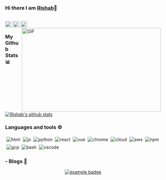 ### Hi there I am [Rishab](https://rishabkumar.com)👋 

<br/>
<a href="https://twitter.com/rishabk7">
  <img align="left" alt="Hemant Joshi| Twitter" width="22px" src="https://cdn.jsdelivr.net/npm/simple-icons@v3/icons/twitter.svg" />
</a>
<a href="https://www.linkedin.com/in/rishabkumar7/">
  <img align="left" alt="Linkedin" width="22px" src="https://cdn.jsdelivr.net/npm/simple-icons@v3/icons/linkedin.svg" />
</a>
<a href="https://www.reddit.com/user/rishabkumar7">
  <img align="left" alt=" Reddit" width="22px" src="https://cdn.jsdelivr.net/npm/simple-icons@v3/icons/reddit.svg" />
</a>

<img align="right" height="270px" width="450px" alt="GIF" src="https://media.giphy.com/media/1uLQUtPLbJMQ0/giphy.gif" />
<br />


### My Github Stats 📊
[![Rishab's github stats](https://github-readme-stats.vercel.app/api?username=rishabkumar7&show_icons=true&title_color=fff&icon_color=79ff97&text_color=9f9f9f&bg_color=151515)](https://github.com/anuraghazra/github-readme-stats)
<!--
For future use
<a href="https://www.instagram.com/hemant.gz/">
  <img align="left" alt="Instagram" width="22px" src="https://cdn.jsdelivr.net/npm/simple-icons@v3/icons/instagram.svg" />
</a>
<a href="https://leetcode.com//">
  <img align="left" alt="Leetcode" width="22px" src="https://cdn.jsdelivr.net/npm/simple-icons@v3/icons/leetcode.svg" />
</a>
-->


### Languages and tools ⚙️
<!-- For more icons please follow  https://github.com/MikeCodesDotNET/ColoredBadges -->
<p>
<img src="https://raw.githubusercontent.com/rishabkumar7/rishabkumar7/master/svg/dev/languages/html.svg" alt="html" style="vertical-align:top; margin:4px"><img src="https://raw.githubusercontent.com/rishabkumar7/rishabkumar7/master/svg/dev/languages/js.svg" alt="js" style="vertical-align:top; margin:4px"><img src="https://raw.githubusercontent.com/rishabkumar7/rishabkumar7/master/svg/dev/languages/python.svg" alt="python" style="vertical-align:top; margin:4px"><img src="https://raw.githubusercontent.com/rishabkumar7/rishabkumar7/master/svg/dev/frameworks/react.svg" alt="react" style="vertical-align:top; margin:4px"><img src="https://raw.githubusercontent.com/rishabkumar7/rishabkumar7/master/svg/dev/frameworks/vue.svg" alt="vue" style="vertical-align:top; margin:4px"><img src="https://raw.githubusercontent.com/rishabkumar7/rishabkumar7/master/svg/dev/misc/chrome.svg" alt="chrome" style="vertical-align:top; margin:4px"><img src="https://raw.githubusercontent.com/rishabkumar7/rishabkumar7/master/svg/dev/misc/cloud.svg" alt="cloud" style="vertical-align:top; margin:4px"><img src="https://raw.githubusercontent.com/rishabkumar7/rishabkumar7/master/svg/dev/services/aws.svg" alt="aws" style="vertical-align:top; margin:4px"><img src="https://raw.githubusercontent.com/rishabkumar7/rishabkumar7/master/svg/dev/services/npm.svg" alt="npm" style="vertical-align:top; margin:4px"><img src="https://raw.githubusercontent.com/rishabkumar7/rishabkumar7/master/svg/dev/services/gcp.svg" alt="gcp" style="vertical-align:top; margin:4px"><img src="https://raw.githubusercontent.com/rishabkumar7/rishabkumar7/master/svg/dev/tools/bash.svg" alt="bash" style="vertical-align:top; margin:4px"><img src="https://raw.githubusercontent.com/rishabkumar7/rishabkumar7/master/svg/dev/tools/visualstudio_code.svg" alt="vscode" style="vertical-align:top; margin:4px">

</p>

### - Blogs 🌱

<p align="center">
<a href="https://dev.to/rishabk7/">
    <img src="https://raw.githubusercontent.com/rishabkumar7/rishabkumar7/master/svg/blogs/devto.svg" alt="example badge" style="vertical-align:top margin:6px 4px">
</a>  

<!--
**rishabkumar7/rishabkumar7** is a ✨ _special_ ✨ repository because its `README.md` (this file) appears on your GitHub profile.

Here are some ideas to get you started:

- 🔭 I’m currently working on ...
- 🌱 I’m currently learning ...
- 👯 I’m looking to collaborate on ...
- 🤔 I’m looking for help with ...
- 💬 Ask me about ...
- 📫 How to reach me: ...
- 😄 Pronouns: ...
- ⚡ Fun fact: ...
-->

